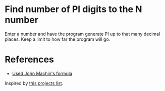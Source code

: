# Find number of PI digits to the N number

Enter a number and have the program generate PI up to that many decimal places. Keep a limit to how far the program will go.

# References

- [Used John Machin's formula](https://en.wikipedia.org/wiki/John_Machin)

Inspired by [this projects list](https://github.com/karan/Projects "Projects").